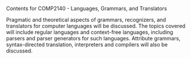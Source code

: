 Contents for COMP2140 - Languages, Grammars, and Translators

Pragmatic and theoretical aspects of grammars, recognizers, and translators for computer languages
will be discussed. The topics covered will include regular languages and context-free languages,
including parsers and parser generators for such languages. Attribute grammars, syntax-directed
translation, interpreters and compilers will also be discussed.